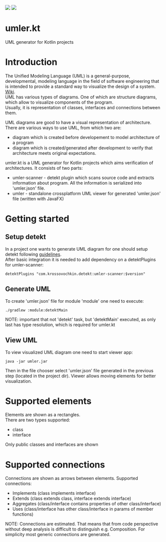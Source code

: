 
[![](https://img.shields.io/badge/umler--viewer-v0.1.1-green)](https://github.com/krossovochkin/umler.kt/releases/tag/v0.1.1) [![](https://img.shields.io/badge/umler--scanner-v0.1.1-blue)](https://bintray.com/krossovochkin/umler.kt/umler-scanner)

# umler.kt
UML generator for Kotlin projects

# Introduction
The Unified Modeling Language (UML) is a general-purpose, developmental, modeling language in the field of software engineering that is intended to provide a standard way to visualize the design of a system. [Wiki](https://en.wikipedia.org/wiki/Unified_Modeling_Language).  
UML has various types of diagrams. One of which are structure diagrams, which allow to visualize components of the program.  
Usually, it is representation of classes, interfaces and connections between them.

UML diagrams are good to have a visual representation of architecture.  
There are various ways to use UML, from which two are:
- diagram which is created before developement to model architecture of a program
- diagram which is created/generated after development to verify that architecture meets original expectations.

umler.kt is a UML generator for Kotlin projects which aims verification of architectures.
It consists of two parts:
- umler-scanner - detekt plugin which scans source code and extracts information about program. All the information is serialized into 'umler.json' file.
- umler - standalone crossplatform UML viewer for generated 'umler.json' file (written with JavaFX)

# Getting started

## Setup detekt

In a project one wants to generate UML diagram for one should setup detekt following [guidelines](https://github.com/detekt/detekt).  
After basic integration it is needed to add dependency on a detektPlugins for umler-scanner:

```
detektPlugins "com.krossovochkin.detekt:umler-scanner:$version"
```

## Generate UML

To create 'umler.json' file for module 'module' one need to execute:

```
./gradlew :module:detektMain
```

NOTE: important that not 'detekt' task, but 'detektMain' executed, as only last has type resolution, which is required for umler.kt

## View UML

To view visualized UML diagram one need to start viewer app:

```
java -jar umler.jar
```
Then in the file chooser select 'umler.json' file generated in the previous step (located in the project dir).
Viewer allows moving elements for better visualization.

# Supported elements

Elements are shown as a rectangles.  
There are two types supported:
- class
- interface

Only public classes and interfaces are shown

# Supported connections

Connections are shown as arrows between elements.
Supported connections:
- Implements (class implements interface)
- Extends (class extends class, interface extends interface)
- Aggregates (class/interface contains properties of other class/interface)
- Uses (class/interface has other class/interface in params of member functions)

NOTE: Connections are estimated. That means that from code perspective without deep analysis is difficult to distinguish e.g. Composition. For simplicity most generic connections are generated.
